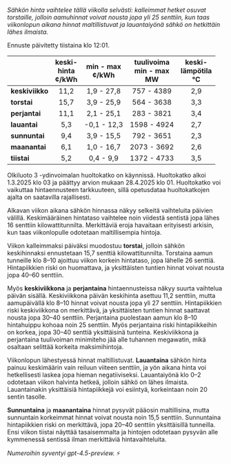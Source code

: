 *Sähkön hinta vaihtelee tällä viikolla selvästi: kalleimmat hetket osuvat torstaille, jolloin aamuhinnat voivat nousta jopa yli 25 senttiin, kun taas viikonlopun aikana hinnat maltillistuvat ja lauantaiyönä sähkö on hetkittäin lähes ilmaista.*

Ennuste päivitetty tiistaina klo 12:01.

|             | keski-<br>hinta<br>¢/kWh | min - max<br>¢/kWh | tuulivoima<br>min - max<br>MW | keski-<br>lämpötila<br>°C |
|:------------|:------------------------:|:-------------------:|:-----------------------------:|:--------------------------:|
| **keskiviikko** |          11,2          |     1,9 - 27,8     |          757 - 4389          |            2,9             |
| **torstai**     |          15,7          |     3,9 - 25,9     |          564 - 3638          |            3,3             |
| **perjantai**   |          11,1          |     2,1 - 25,1     |          283 - 3821          |            3,4             |
| **lauantai**    |          5,3           |    -0,1 - 12,3     |         1598 - 4924          |            2,7             |
| **sunnuntai**   |          9,4           |     3,9 - 15,5     |          792 - 3651          |            2,3             |
| **maanantai**   |          6,1           |     1,0 - 16,7     |         2073 - 3692          |            2,6             |
| **tiistai**     |          5,2           |     0,4 - 9,9      |         1372 - 4733          |            3,5             |

Olkiluoto 3 -ydinvoimalan huoltokatko on käynnissä. Huoltokatko alkoi 1.3.2025 klo 03 ja päättyy arvion mukaan 28.4.2025 klo 01. Huoltokatko voi vaikuttaa hintaennusteen tarkkuuteen, sillä opetusdataa huoltokatkojen ajalta on saatavilla rajallisesti.

Alkavan viikon aikana sähkön hinnassa näkyy selkeitä vaihteluita päivien välillä. Keskimääräinen hintataso vaihtelee noin viidestä sentistä jopa lähes 16 senttiin kilowattitunnilta. Merkittäviä eroja havaitaan erityisesti arkisin, kun taas viikonlopulle odotetaan maltillisempia hintoja.

Viikon kalleimmaksi päiväksi muodostuu **torstai**, jolloin sähkön keskihinnaksi ennustetaan 15,7 senttiä kilowattitunnilta. Torstaina aamun tunneille klo 8–10 ajoittuu viikon korkein hintataso, jopa lähelle 26 senttiä. Hintapiikkien riski on huomattava, ja yksittäisten tuntien hinnat voivat nousta jopa 40–60 senttiin.

Myös **keskiviikkona** ja **perjantaina** hintaennusteissa näkyy suurta vaihtelua päivän sisällä. Keskiviikkona päivän keskihinta asettuu 11,2 senttiin, mutta aamupäivällä klo 8–10 hinnat voivat nousta jopa yli 27 senttiin. Hintapiikkien riski keskiviikkona on merkittävä, ja yksittäisten tuntien hinnat saattavat nousta jopa 30–40 senttiin. Perjantaina puolestaan aamun klo 8–10 hintahuippu kohoaa noin 25 senttiin. Myös perjantaina riski hintapiikkeihin on korkea, jopa 30–40 senttiä yksittäisinä tunteina. Keskiviikkona ja perjantaina tuulivoiman minimiteho jää alle tuhannen megawatin, mikä osaltaan selittää korkeita maksimihintoja.

Viikonlopun lähestyessä hinnat maltillistuvat. **Lauantaina** sähkön hinta painuu keskimäärin vain reiluun viiteen senttiin, ja yön aikana hinta voi hetkellisesti laskea jopa hieman negatiiviseksi. Lauantaiyönä klo 0–2 odotetaan viikon halvinta hetkeä, jolloin sähkö on lähes ilmaista. Lauantainakin yksittäisiä hintapiikkejä voi esiintyä, korkeintaan noin 20 sentin tasolle.

**Sunnuntaina** ja **maanantaina** hinnat pysyvät pääosin maltillisina, mutta sunnuntain korkeimmat hinnat voivat nousta noin 15,5 senttiin. Sunnuntaina hintapiikkien riski on merkittävä, jopa 20–40 senttiin yksittäisillä tunneilla. Ensi viikon tiistai näyttää tasaisemmalta ja hintojen odotetaan pysyvän alle kymmenessä sentissä ilman merkittäviä hintavaihteluita.

*Numeroihin syventyi gpt-4.5-preview.* ⚡
